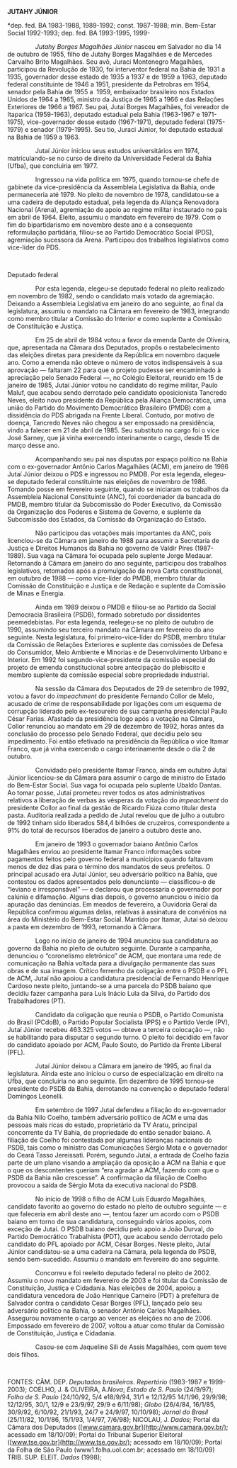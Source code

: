 **JUTAHY JÚNIOR**

\*dep. fed. BA 1983-1988, 1989-1992; const. 1987-1988; min. Bem-Estar
Social 1992-1993; dep. fed. BA 1993-1995, 1999-

                *Jutahy Borges Magalhães Júnior* nasceu em Salvador no
dia 14 de outubro de 1955, filho de Jutahy Borges Magalhães e de
Mercedes Carvalho Brito Magalhães. Seu avô, Juraci Montenegro Magalhães,
participou da Revolução de 1930, foi interventor federal na Bahia de
1931 a 1935, governador desse estado de 1935 a 1937 e de 1959 a 1963,
deputado federal constituinte de 1946 a 1951, presidente da Petrobras em
1954, senador pela Bahia de 1955 a  1959, embaixador brasileiro nos
Estados Unidos de 1964 a 1965, ministro da Justiça de 1965 a 1966 e das
Relações Exteriores de 1966 a 1967. Seu pai, Jutaí Borges Magalhães, foi
vereador de Itaparica (1959-1963), deputado estadual pela Bahia
(1963-1967 e 1971-1975), vice-governador desse estado (1967-1971),
deputado federal (1975-1979) e senador (1979-1995). Seu tio, Juraci
Júnior, foi deputado estadual na Bahia de 1959 a 1963.

                Jutaí Júnior iniciou seus estudos universitários em
1974, matriculando-se no curso de direito da Universidade Federal da
Bahia (Ufba), que concluiria em 1977.

                Ingressou na vida política em 1975, quando tornou-se
chefe de gabinete da vice-presidência da Assembleia Legislativa da
Bahia, onde permaneceria até 1979. No pleito de novembro de 1978,
candidatou-se a uma cadeira de deputado estadual, pela legenda da
Aliança Renovadora Nacional (Arena), agremiação de apoio ao regime
militar instaurado no país em abril de 1964. Eleito, assumiu o mandato
em fevereiro de 1979. Com o fim do bipartidarismo em novembro deste ano
e a consequente reformulação partidária, filiou-se ao Partido
Democrático Social (PDS), agremiação sucessora da Arena. Participou dos
trabalhos legislativos como vice-líder do PDS.

 

Deputado federal

                Por esta legenda, elegeu-se deputado federal no pleito
realizado em novembro de 1982, sendo o candidato mais votado da
agremiação. Deixando a Assembleia Legislativa em janeiro do ano
seguinte, ao final da legislatura, assumiu o mandato na Câmara em
fevereiro de 1983, integrando como membro titular a Comissão do Interior
e como suplente a Comissão de Constituição e Justiça.

                Em 25 de abril de 1984 votou a favor da emenda Dante de
Oliveira, que, apresentada na Câmara dos Deputados, propôs o
restabelecimento das eleições diretas para presidente da República em
novembro daquele ano. Como a emenda não obteve o número de votos
indispensáveis à sua aprovação — faltaram 22 para que o projeto pudesse
ser encaminhado à apreciação pelo Senado Federal —, no Colégio
Eleitoral, reunido em 15 de janeiro de 1985, Jutaí Júnior votou no
candidato do regime militar, Paulo Maluf, que acabou sendo derrotado
pelo candidato oposicionista Tancredo Neves, eleito novo presidente da
República pela Aliança Democrática, uma união do Partido do Movimento
Democrático Brasileiro (PMDB) com a dissidência do PDS abrigada na
Frente Liberal. Contudo, por motivo de doença, Tancredo Neves não chegou
a ser empossado na presidência, vindo a falecer em 21 de abril de 1985.
Seu substituto no cargo foi o vice José Sarney, que já vinha exercendo
interinamente o cargo, desde 15 de março desse ano.

                Acompanhando seu pai nas disputas por espaço político na
Bahia com o ex-governador Antônio Carlos Magalhães (ACM), em janeiro de
1986 Jutaí Júnior deixou o PDS e ingressou no PMDB. Por esta legenda,
elegeu-se deputado federal constituinte nas eleições de novembro de
1986. Tomando posse em fevereiro seguinte, quando se iniciaram os
trabalhos da Assembleia Nacional Constituinte (ANC), foi coordenador da
bancada do PMDB, membro titular da Subcomissão do Poder Executivo, da
Comissão da Organização dos Poderes e Sistema de Governo, e suplente da
Subcomissão dos Estados, da Comissão da Organização do Estado.

                Não participou das votações mais importantes da ANC,
pois licenciou-se da Câmara em janeiro de 1988 para assumir a Secretaria
de Justiça e Direitos Humanos da Bahia no governo de Valdir Pires
(1987-1989). Sua vaga na Câmara foi ocupada pelo suplente Jorge Medauar.
Retornando à Câmara em janeiro do ano seguinte, participou dos trabalhos
legislativos, retomados após a promulgação da nova Carta constitucional,
em outubro de 1988 — como vice-líder do PMDB, membro titular da Comissão
de Constituição e Justiça e de Redação e suplente da Comissão de Minas e
Energia.

                Ainda em 1989 deixou o PMDB e filiou-se ao Partido da
Social Democracia Brasileira (PSDB), formado sobretudo por dissidentes
peemedebistas. Por esta legenda, reelegeu-se no pleito de outubro de
1990, assumindo seu terceiro mandato na Câmara em fevereiro do ano
seguinte. Nesta legislatura, foi primeiro-vice-líder do PSDB, membro
titular da Comissão de Relações Exteriores e suplente das comissões de
Defesa do Consumidor, Meio Ambiente e Minorias e de Desenvolvimento
Urbano e Interior. Em 1992 foi segundo-vice-presidente da comissão
especial do projeto de emenda constitucional sobre antecipação do
plebiscito e membro suplente da comissão especial sobre propriedade
industrial.

                Na sessão da Câmara dos Deputados de 29 de setembro de
1992, votou a favor do *impeachment* do presidente Fernando Collor de
Melo, acusado de crime de responsabilidade por ligações com um esquema
de corrupção liderado pelo ex-tesoureiro de sua campanha presidencial
Paulo César Farias. Afastado da presidência logo após a votação na
Câmara, Collor renunciou ao mandato em 29 de dezembro de 1992, horas
antes da conclusão do processo pelo Senado Federal, que decidiu pelo seu
impedimento. Foi então efetivado na presidência da República o vice
Itamar Franco, que já vinha exercendo o cargo interinamente desde o dia
2 de outubro.

                Convidado pelo presidente Itamar Franco, ainda em
outubro Jutaí Júnior licenciou-se da Câmara para assumir o cargo de
ministro do Estado do Bem-Estar Social. Sua vaga foi ocupada pelo
suplente Ubaldo Dantas. Ao tomar posse, Jutaí prometeu rever todos os
atos administrativos relativos a liberação de verbas às vésperas da
votação do *impeachment* do presidente Collor ao final da gestão de
Ricardo Fiúza como titular desta pasta. Auditoria realizada a pedido de
Jutaí revelou que de julho a outubro de 1992 tinham sido liberados 584,4
bilhões de cruzeiros, correspondente a 91% do total de recursos
liberados de janeiro a outubro deste ano.

                Em janeiro de 1993 o governador baiano Antônio Carlos
Magalhães enviou ao presidente Itamar Franco informações sobre
pagamentos feitos pelo governo federal a municípios quando faltavam
menos de dez dias para o término dos mandatos de seus prefeitos. O
principal acusado era Jutaí Júnior, seu adversário político na Bahia,
que contestou os dados apresentados pelo denunciante — classificou-o de
“leviano e irresponsável” — e declarou que processaria o governador por
calúnia e difamação. Alguns dias depois, o governo anunciou o início da
apuração das denúncias. Em meados de fevereiro, a Ouvidoria Geral da
República confirmou algumas delas, relativas à assinatura de convênios
na área do Ministério do Bem-Estar Social. Mantido por Itamar, Jutaí só
deixou a pasta em dezembro de 1993, retornando à Câmara.

                Logo no início de janeiro de 1994 anunciou sua
candidatura ao governo da Bahia no pleito de outubro seguinte. Durante a
campanha, denunciou o “coronelismo eletrônico” de ACM, que montara uma
rede de comunicação na Bahia voltada para a divulgação permanente das
suas obras e de sua imagem. Crítico ferrenho da coligação entre o PSDB e
o PFL de ACM, Jutaí não apoiou a candidatura presidencial de Fernando
Henrique Cardoso neste pleito, juntando-se a uma parcela do PSDB baiano
que decidiu fazer campanha para Luís Inácio Lula da Silva, do Partido
dos Trabalhadores (PT).

                Candidato da coligação que reunia o PSDB, o Partido
Comunista do Brasil (PCdoB), o Partido Popular Socialista (PPS) e o
Partido Verde (PV), Jutaí Júnior recebeu 463.325 votos — obteve a
terceira colocação —, não se habilitando para disputar o segundo turno.
O pleito foi decidido em favor do candidato apoiado por ACM, Paulo
Souto, do Partido da Frente Liberal (PFL).

                Jutaí Júnior deixou a Câmara em janeiro de 1995, ao
final da legislatura. Ainda este ano iniciou o curso de especialização
em direito na Ufba, que concluiria no ano seguinte. Em dezembro de 1995
tornou-se presidente do PSDB da Bahia, derrotando na convenção o
deputado federal Domingos Leonelli.

                Em setembro de 1997 Jutaí defendeu a filiação do
ex-governador da Bahia Nilo Coelho, também adversário político de ACM e
uma das pessoas mais ricas do estado, proprietário da TV Aratu,
principal concorrente da TV Bahia, de propriedade do então senador
baiano. A filiação de Coelho foi contestada por algumas lideranças
nacionais do PSDB, tais como o ministro das Comunicações Sérgio Mota e o
governador do Ceará Tasso Jereissati. Porém, segundo Jutaí, a entrada de
Coelho fazia parte de um plano visando a ampliação da oposição a ACM na
Bahia e que o que os descontentes queriam “era agradar a ACM, fazendo
com que o PSDB da Bahia não crescesse”. A confirmação da filiação de
Coelho provocou a saída de Sérgio Mota da executiva nacional do PSDB.

                No início de 1998 o filho de ACM Luís Eduardo Magalhães,
candidato favorito ao governo do estado no pleito de outubro seguinte —
e que faleceria em abril deste ano —, tentou fazer um acordo com o PSDB
baiano em torno de sua candidatura, conseguindo vários apoios, com
exceção de Jutaí. O PSDB baiano decidiu pelo apoio a João Durval, do
Partido Democrático Trabalhista (PDT), que acabou sendo derrotado pelo
candidato do PFL apoiado por ACM, César Borges. Neste pleito, Jutaí
Júnior candidatou-se a uma cadeira na Câmara, pela legenda do PSDB,
sendo bem-sucedido. Assumiu o mandato em fevereiro do ano seguinte.

                Concorreu e foi reeleito deputado federal no pleito de
2002. Assumiu o novo mandato em fevereiro de 2003 e foi titular da
Comissão de Constituição, Justiça e Cidadania. Nas eleições de 2004,
apoiou a candidatura vencedora de João Henrique Carneiro (PDT) à
prefeitura de Salvador contra o candidato Cesar Borges (PFL), lançado
pelo seu adversário político na Bahia, o senador Antônio Carlos
Magalhães. Assegurou novamente o cargo ao vencer as eleições no ano de
2006. Empossado em fevereiro de 2007, voltou a atuar como titular da
Comissão de Constituição, Justiça e Cidadania. 

                Casou-se com Jaqueline Sili de Assis Magalhães, com quem
teve dois filhos.

 

FONTES: CÂM. DEP. *Deputados brasileiros. Repertório* (1983-1987 e
1999-2003); COELHO, J. & OLIVEIRA, A.*Nova*; *Estado de S. Paulo*
(24/9/97); *Folha de S. Paulo* (24/10/92, 5/4 e18/9/94, 31/1 e 12/12/95
14/1/96, 29/9/98; 12/12/95, 30/1, 12/9 e 23/9/97, 29/9 e 6/11/98);
*Globo* (26/4/84, 16/1/85, 30/9/92, 6/10/92, 21/1/93, 24/7 e 24/9/97,
10/10/98); *Jornal do Brasil* (25/11/82, 10/1/86, 15/1/93, 1/4/97,
7/6/98); NICOLAU, J. *Dados;* Portal da Câmara dos Deputados
([www.camara.gov.br](http://www.camara.gov.br/); acessado em 18/10/09);
Portal do Tribunal Superior Eleitoral
([www.tse.gov.br](http://www.tse.gov.br/); acessado em 18/10/09); Portal
da Folha de São Paulo (www1.folha.uol.com.br; acessado em 18/10/09)
TRIB. SUP. ELEIT. *Dados* (1998);

 

 

